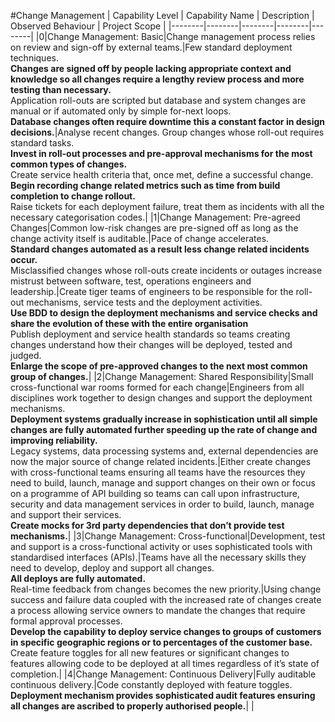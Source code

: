 #Change Management
| Capability Level | Capability Name | Description | Observed Behaviour | Project Scope |
|--------|--------|--------|--------|--------|
|0|Change Management: Basic|Change management process relies on review and sign-off by external teams.|Few standard deployment techniques.<br>**Changes are signed off by people lacking appropriate context and knowledge so all changes require a lengthy review process and more testing than necessary.**<br>Application roll-outs are scripted but database and system changes are manual or if automated only by simple for-next loops.<br>**Database changes often require downtime this a constant factor in design decisions.**|Analyse recent changes. Group changes whose roll-out requires standard tasks.<br>**Invest in roll-out processes and pre-approval mechanisms for the most common types of changes.**<br>Create service health criteria that, once met, define a successful change.<br>**Begin recording change related metrics such as time from build completion to change rollout.**<br>Raise tickets for each deployment failure, treat them as incidents with all the necessary categorisation codes.|
|1|Change Management: Pre-agreed Changes|Common low-risk changes are pre-signed off as long as the change activity itself is auditable.|Pace of change accelerates.<br>**Standard changes automated as a result less change related incidents occur.**<br>Misclassified changes whose roll-outs create incidents or outages increase mistrust between software, test, operations engineers and leadership.|Create tiger teams of engineers to be responsible for the roll-out mechanisms, service tests and the deployment activities.<br>**Use BDD to design the deployment mechanisms and service checks and share the evolution of these with the entire organisation**<br>Publish deployment and service health standards so teams creating changes understand how their changes will be deployed, tested and judged.<br>**Enlarge the scope of pre-approved changes to the next most common group of changes.**|
|2|Change Management: Shared Responsibility|Small cross-functional war rooms formed for each change|Engineers from all disciplines work together to design changes and support the deployment mechanisms.<br>**Deployment systems gradually increase in sophistication until all simple changes are fully automated further speeding up the rate of change and improving reliability.**<br>Legacy systems, data processing systems and, external dependencies are now the major source of change related incidents.|Either create changes with cross-functional teams ensuring all teams have the resources they need to build, launch, manage and support changes on their own or focus on a programme of API building so teams can call upon infrastructure, security and data management services in order to build, launch, manage and support their services.<br>**Create mocks for 3rd party dependencies that don’t provide test mechanisms.**|
|3|Change Management: Cross-functional|Development, test and support is a cross-functional activity or uses sophisticated tools with standardised interfaces (APIs).|Teams have all the necessary skills they need to develop, deploy and support all changes.<br>**All deploys are fully automated.**<br>Real-time feedback from changes becomes the new priority.|Using change success and failure data coupled with the increased rate of changes create a process allowing service owners to mandate the changes that require formal approval processes.<br>**Develop the capability to deploy service changes to groups of customers in specific geographic regions or to percentages of the customer base.**<br>Create feature toggles for all new features or significant changes to features allowing code to be deployed at all times regardless of it’s state of completion.|
|4|Change Management: Continuous Delivery|Fully auditable continuous delivery.|Code constantly deployed with feature toggles.<br>**Deployment mechanism provides sophisticated audit features ensuring all changes are ascribed to properly authorised people.**| |